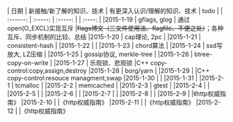|  日期          |    新接触/新了解的知识、技术  | 有更深入认识/理解的知识、技术 |   todo   |
| :------:       |             :-----:           | :-----: |                     |  :----:  |
|2015-1-19       | gflags, glog                  | 通过open(O\_EXCL)实现互斥     |~~flags博文（三文件使用法、flagfile、不便之处）~~；各种互斥、同步机制的比较、总结
|2015-1-20       | cap理论, 2pc                  |
|2015-1-21       | consistent-hash               |
|2015-1-22       |                               |
|2015-1-23       | chord算法                     |
|2015-1-24       | ssd写放大, LZ压缩             |
|2015-1-25       | gossip协议, merkle-tree       |
|2015-1-26       | btree-copy-on-write           |
|2015-1-27       | 乐观锁、悲观锁                |C++ copy-control:copy,assign,destroy
|2015-1-28       | borg/yarn                     |
|2015-1-29       |                               |C++ copy-control:resouce managment,swap
|2015-1-30       |                               |
|2015-1-31       |
|2015-2-1        | tcmalloc                      |
|2015-2-2        | memcached                     |
|2015-2-3        | gtest                         |
|2015-2-4        |                               |
|2015-2-5        |                               |
|2015-2-6        |                               |
|2015-2-7        |                               |
|2015-2-8        |                               |
|2015-2-9        |                               |《http权威指南》
|2015-2-10       |                               |《http权威指南》
|2015-2-11       |                               |《http权威指南》
|2015-2-12       |                               |《http权威指南》
